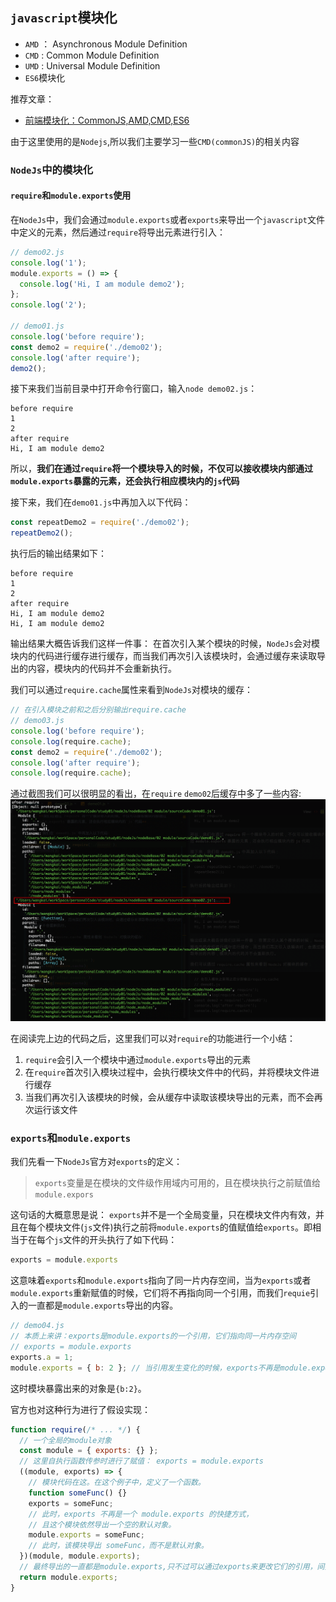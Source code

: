 ## `javascript`模块化
* `AMD` ： Asynchronous Module Definition
* `CMD` : Common Module Definition
* `UMD` : Universal Module Definition
* `ES6`模块化

推荐文章：  
* [前端模块化：CommonJS,AMD,CMD,ES6](https://juejin.im/post/5aaa37c8f265da23945f365c)

由于这里使用的是`Nodejs`,所以我们主要学习一些`CMD(commonJS)`的相关内容

### `NodeJs`中的模块化
#### `require`和`module.exports`使用
在`NodeJs`中，我们会通过`module.exports`或者`exports`来导出一个`javascript`文件中定义的元素，然后通过`require`将导出元素进行引入：  
```js
// demo02.js
console.log('1');
module.exports = () => {
  console.log('Hi, I am module demo2');
};
console.log('2');

// demo01.js
console.log('before require');
const demo2 = require('./demo02');
console.log('after require');
demo2();
```
接下来我们当前目录中打开命令行窗口，输入`node demo02.js`：  
```
before require
1
2
after require
Hi, I am module demo2
```

所以，**我们在通过`require`将一个模块导入的时候，不仅可以接收模块内部通过`module.exports`暴露的元素，还会执行相应模块内的`js`代码**

接下来，我们在`demo01.js`中再加入以下代码： 
```js
const repeatDemo2 = require('./demo02');
repeatDemo2();
```
执行后的输出结果如下： 
```
before require
1
2
after require
Hi, I am module demo2
Hi, I am module demo2
```
输出结果大概告诉我们这样一件事： 在首次引入某个模块的时候，`NodeJs`会对模块内的代码进行缓存进行缓存，而当我们再次引入该模块时，会通过缓存来读取导出的内容，模块内的代码并不会重新执行。  

我们可以通过`require.cache`属性来看到`NodeJs`对模块的缓存： 
```js
// 在引入模块之前和之后分别输出require.cache
// demo03.js
console.log('before require');
console.log(require.cache);
const demo2 = require('./demo02');
console.log('after require');
console.log(require.cache);
```
通过截图我们可以很明显的看出，在`require` `demo02`后缓存中多了一些内容:
![require.cache](./screenshots/require.cache.png)

在阅读完上边的代码之后，这里我们可以对`require`的功能进行一个小结：  
1. `require`会引入一个模块中通过`module.exports`导出的元素
2. 在`require`首次引入模块过程中，会执行模块文件中的代码，并将模块文件进行缓存
3. 当我们再次引入该模块的时候，会从缓存中读取该模块导出的元素，而不会再次运行该文件

### `exports`和`module.exports`
我们先看一下`NodeJs`官方对`exports`的定义：  
> `exports`变量是在模块的文件级作用域内可用的，且在模块执行之前赋值给`module.expors`

这句话的大概意思是说： `exports`并不是一个全局变量，只在模块文件内有效，并且在每个模块文件(`js`文件)执行之前将`module.exports`的值赋值给`exports`。即相当于在每个`js`文件的开头执行了如下代码：  
```js
exports = module.exports
```
这意味着`exports`和`module.exports`指向了同一片内存空间，当为`exports`或者`module.exports`重新赋值的时候，它们将不再指向同一个引用，而我们`requie`引入的一直都是`module.exports`导出的内容。  
```js
// demo04.js
// 本质上来讲：exports是module.exports的一个引用，它们指向同一片内存空间
// exports = module.exports
exports.a = 1;
module.exports = { b: 2 }; // 当引用发生变化的时候，exports不再是module.exports的快捷方式
```
这时模块暴露出来的对象是`{b:2}`。

官方也对这种行为进行了假设实现：  
```js
function require(/* ... */) {
  // 一个全局的module对象
  const module = { exports: {} };
  // 这里自执行函数传参时进行了赋值： exports = module.exports
  ((module, exports) => {
    // 模块代码在这。在这个例子中，定义了一个函数。
    function someFunc() {}
    exports = someFunc;
    // 此时，exports 不再是一个 module.exports 的快捷方式，
    // 且这个模块依然导出一个空的默认对象。
    module.exports = someFunc;
    // 此时，该模块导出 someFunc，而不是默认对象。
  })(module, module.exports);
  // 最终导出的一直都是module.exports,只不过可以通过exports来更改它们的引用，间接的改变module.exports
  return module.exports;
}
```

